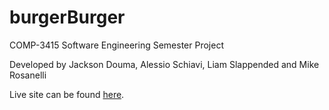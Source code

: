 # burgerBurger

COMP-3415 Software Engineering Semester Project

Developed by Jackson Douma, Alessio Schiavi, Liam Slappended and Mike Rosanelli

Live site can be found <a href="https://burgerburger.azurewebsites.net/" >here</a>.
